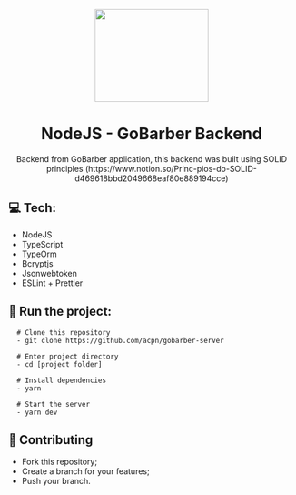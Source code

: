 <p align="center">
  <img width="200" height="163" src="https://camo.githubusercontent.com/8c13dc2618dbd7f76d1d574350b98fdee1335ce5/68747470733a2f2f726f636b6574736561742d63646e2e73332d73612d656173742d312e616d617a6f6e6177732e636f6d2f626f6f7463616d702d6865616465722e706e67">
</p>
<h1 align=center>NodeJS - GoBarber Backend</h1>
<p align="center">Backend from GoBarber application, this backend was built using SOLID principles (https://www.notion.so/Princ-pios-do-SOLID-d469618bbd2049668eaf80e889194cce)</p>

## :computer: Tech:
- NodeJS
- TypeScript
- TypeOrm
- Bcryptjs
- Jsonwebtoken
- ESLint + Prettier

## :running: Run the project:
```shell
  # Clone this repository
  - git clone https://github.com/acpn/gobarber-server

  # Enter project directory
  - cd [project folder]

  # Install dependencies
  - yarn

  # Start the server
  - yarn dev
```

## :fork_and_knife: Contributing
- Fork this repository;
- Create a branch for your features;
- Push your branch.
